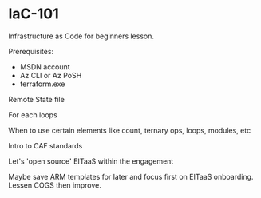 # IaC-101

Infrastructure as Code for beginners lesson.

Prerequisites:

- MSDN account
- Az CLI or Az PoSH
- terraform.exe

Remote State file

For each loops

When to use certain elements like count, ternary ops, loops, modules, etc

Intro to CAF standards

Let's 'open source' EITaaS within the engagement

Maybe save ARM templates for later and focus first on EITaaS onboarding. Lessen COGS then improve.

